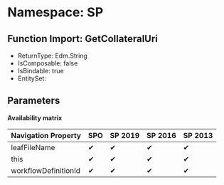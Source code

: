# Namespace: SP

## Function Import: GetCollateralUri

- ReturnType: Edm.String
- IsComposable: false
- IsBindable: true
- EntitySet: 

## Parameters

**Availability matrix**

Navigation Property | SPO | SP 2019 | SP 2016 | SP 2013
----------|-----|---------|---------|--------
leafFileName | ✔ | ✔ | ✔ | ✔
this | ✔ | ✔ | ✔ | ✔
workflowDefinitionId | ✔ | ✔ | ✔ | ✔
